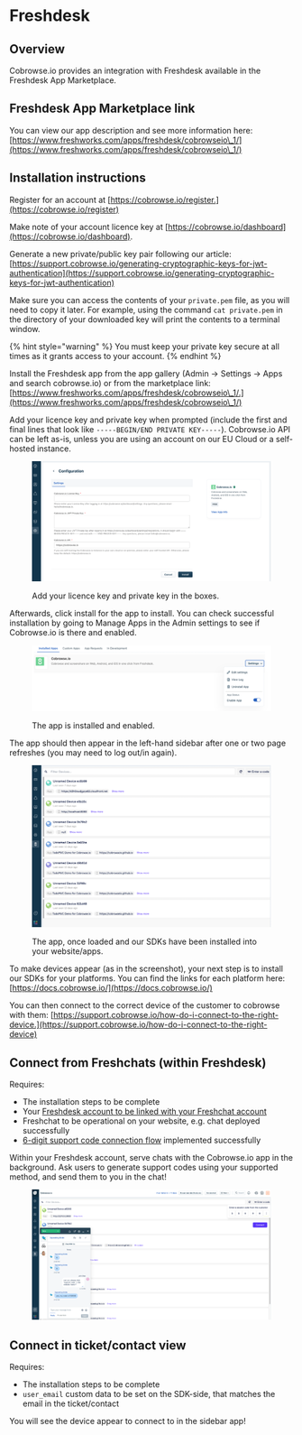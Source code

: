 # Freshdesk

## Overview

Cobrowse.io provides an integration with Freshdesk available in the Freshdesk App Marketplace.&#x20;

## Freshdesk App Marketplace link

You can view our app description and see more information here: [https://www.freshworks.com/apps/freshdesk/cobrowseio\_1/](https://www.freshworks.com/apps/freshdesk/cobrowseio\_1/)

## Installation instructions

Register for an account at [https://cobrowse.io/register.](https://cobrowse.io/register)

Make note of your account licence key at [https://cobrowse.io/dashboard](https://cobrowse.io/dashboard).

Generate a new private/public key pair following our article: [https://support.cobrowse.io/generating-cryptographic-keys-for-jwt-authentication](https://support.cobrowse.io/generating-cryptographic-keys-for-jwt-authentication)

Make sure you can access the contents of your `private.pem` file, as you will need to copy it later.  For example, using the command `cat private.pem` in the directory of your downloaded key will print the contents to a terminal window.

{% hint style="warning" %}
You must keep your private key secure at all times as it grants access to your account.
{% endhint %}

Install the Freshdesk app from the app gallery (Admin -> Settings -> Apps and search cobrowse.io) or from the marketplace link: [https://www.freshworks.com/apps/freshdesk/cobrowseio\_1/.](https://www.freshworks.com/apps/freshdesk/cobrowseio\_1/)

Add your licence key and private key when prompted (include the first and final lines that look like  `-----BEGIN/END PRIVATE KEY-----`). Cobrowse.io API can be left as-is, unless you are using an account on our EU Cloud or a self-hosted instance.&#x20;

<figure><img src="../../.gitbook/assets/Screenshot 2022-11-23 at 14.04.57.png" alt=""><figcaption><p>Add your licence key and private key in the boxes. </p></figcaption></figure>

Afterwards, click install for the app to install. You can check successful installation by going to Manage Apps in the Admin settings to see if Cobrowse.io is there and enabled.

<figure><img src="../../.gitbook/assets/Screenshot 2022-11-23 at 14.09.40.png" alt=""><figcaption><p>The app is installed and enabled. </p></figcaption></figure>

The app should then appear in the left-hand sidebar after one or two page refreshes (you may need to log out/in again).

<figure><img src="../../.gitbook/assets/Screenshot 2022-11-23 at 14.19.27.png" alt=""><figcaption><p>The app, once loaded and our SDKs have been installed into your website/apps.</p></figcaption></figure>

To make devices appear (as in the screenshot), your next step is to install our SDKs for your platforms. You can find the links for each platform here: [https://docs.cobrowse.io/](https://docs.cobrowse.io/)

You can then connect to the correct device of the customer to cobrowse with them: [https://support.cobrowse.io/how-do-i-connect-to-the-right-device.](https://support.cobrowse.io/how-do-i-connect-to-the-right-device)

## Connect from Freshchats (within Freshdesk)

Requires:

* The installation steps to be complete
* Your [Freshdesk account to be linked with your Freshchat account](https://support.freshchat.com/en/support/solutions/articles/50000000131-freshdesk-support-desk-integration)
* Freshchat to be operational on your website, e.g. chat deployed successfully
* [6-digit support code connection flow](https://support.cobrowse.io/how-do-i-connect-to-the-right-device) implemented successfully

Within your Freshdesk account, serve chats with the Cobrowse.io app in the background. Ask users to generate support codes using your supported method, and send them to you in the chat!

<figure><img src="../../.gitbook/assets/Screenshot 2022-11-23 at 15.14.14.png" alt=""><figcaption></figcaption></figure>

## Connect in ticket/contact view

Requires:

* The installation steps to be complete
* `user_email` custom data to be set on the SDK-side, that matches the email in the ticket/contact

You will see the device appear to connect to in the sidebar app!



